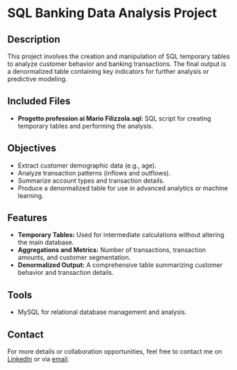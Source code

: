 # SQL Banking Data Analysis Project

## Description
This project involves the creation and manipulation of SQL temporary tables to analyze customer behavior and banking transactions. The final output is a denormalized table containing key indicators for further analysis or predictive modeling.

## Included Files
- **Progetto profession ai Mario Filizzola.sql:** SQL script for creating temporary tables and performing the analysis.

## Objectives
- Extract customer demographic data (e.g., age).  
- Analyze transaction patterns (inflows and outflows).  
- Summarize account types and transaction details.  
- Produce a denormalized table for use in advanced analytics or machine learning.

## Features
- **Temporary Tables:** Used for intermediate calculations without altering the main database.  
- **Aggregations and Metrics:** Number of transactions, transaction amounts, and customer segmentation.  
- **Denormalized Output:** A comprehensive table summarizing customer behavior and transaction details.

## Tools
- MySQL for relational database management and analysis.

## Contact
For more details or collaboration opportunities, feel free to contact me on [LinkedIn](https://www.linkedin.com/in/mario-filizzola-58798a206/) or via [email](mailto:filizzolamario@gmail.com).

